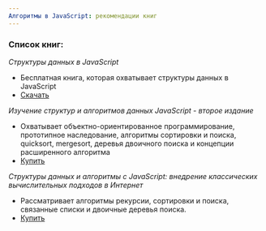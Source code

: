```yaml
---
Алгоритмы в JavaScript: рекомендации книг
---
```

### Список книг:

_Структуры данных в JavaScript_

*   Бесплатная книга, которая охватывает структуры данных в JavaScript
*   [Скачать](https://www.gitbook.com/book/pmary/data-structure-in-javascript/details)

_Изучение структур и алгоритмов данных JavaScript - второе издание_

*   Охватывает объектно-ориентированное программирование, прототипное наследование, алгоритмы сортировки и поиска, quicksort, mergesort, деревья двоичного поиска и концепции расширенного алгоритма
*   [Купить](https://www.amazon.com/Learning-JavaScript-Data-Structures-Algorithms/dp/1785285491)

_Структуры данных и алгоритмы с JavaScript: внедрение классических вычислительных подходов в Интернет_

*   Рассматривает алгоритмы рекурсии, сортировки и поиска, связанные списки и двоичные деревья поиска.
*   [Купить](https://www.amazon.com/Data-Structures-Algorithms-JavaScript-approaches/dp/144936493)
